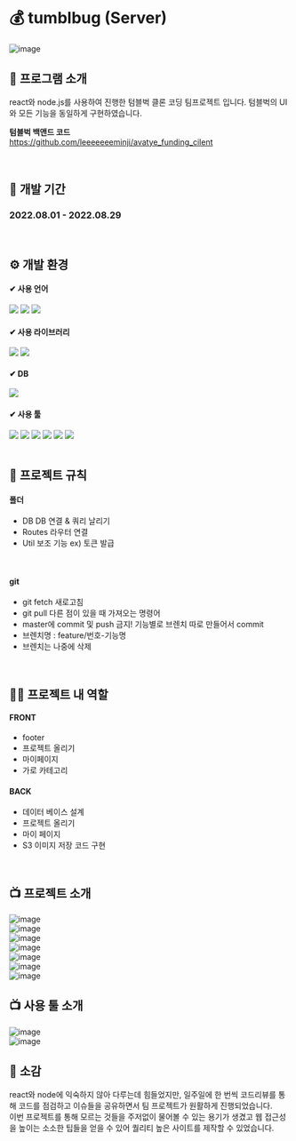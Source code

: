 # 💰 tumblbug  (Server)
![image](https://github.com/leeeeeeeminji/avatye_funding_client/assets/87288893/ab63a84e-b726-48a7-a156-ffea4fe1d6d3)
<br>

##  📘 프로그램 소개
<p>
  react와 node.js를 사용하여 진행한 텀블벅 클론 코딩 팀프로젝트 입니다.
  텀블벅의 UI와 모든 기능을 동일하게 구현하였습니다. <br>
  
  <b>텀블벅 백앤드 코드</b><br>
  https://github.com/leeeeeeeminji/avatye_funding_cilent
</p>
<br>

## 📆 개발 기간
### 2022.08.01 - 2022.08.29
<br>

## ⚙ 개발 환경
#### ✔ 사용 언어
<div>
  <img src="https://img.shields.io/badge/HTML5-E34F26?style=flat&logo=HTML5&logoColor=white" />
  <img src="https://img.shields.io/badge/CSS3-1572B6?style=flat&logo=CSS3&logoColor=white" />
  <img src="https://img.shields.io/badge/JavaScript-F7DF1E?style=flat&logo=JavaScript&logoColor=white" />
</div>

#### ✔ 사용 라이브러리
<div>
  <img src="https://img.shields.io/badge/React-61DAFB?style=flat&logo=React&logoColor=white" />
  <img src="https://img.shields.io/badge/Node.js-339933?style=flat&logo=Node.js&logoColor=white" />
</div>

#### ✔ DB
  <img src="https://img.shields.io/badge/MySQL-4479A1?style=flat&logo=MySQL&logoColor=white"/>

#### ✔ 사용 툴
<div>
  <img src="https://img.shields.io/badge/DataGrip-000000?style=flat&logo=DataGrip&logoColor=white"/>
  <img src="https://img.shields.io/badge/Visual_Studio_Code-007ACC?style=flat&logo=VisualStudioCode&logoColor=white"/>
  <img src="https://img.shields.io/badge/Postman-FF6C37?style=flat&logo=Postman&logoColor=white"/>
  <img src="https://img.shields.io/badge/Github-181717?style=flat&logo=Github&logoColor=white"/>
  <img src="https://img.shields.io/badge/Trello-0052CC?style=flat&logo=Trello&logoColor=white"/>
  <img src="https://img.shields.io/badge/Amazon_S3-569A31?style=flat&logo=AmazonS3&logoColor=white"/>
</div>
<br>


## 📌 프로젝트 규칙
#### 폴더
- DB
  DB 연결 & 쿼리 날리기
- Routes
  라우터 연결
- Util
  보조 기능 ex) 토큰 발급
<br>

#### git
- git fetch 새로고침
- git pull 다른 점이 있을 때 가져오는 명령어
- master에 commit 및 push 금지! 기능별로 브렌치 따로 만들어서 commit
- 브렌치명 : feature/번호-기능명
- 브렌치는 나중에 삭제
<br>

## 👩‍🏫 프로젝트 내 역할
#### FRONT
- footer
- 프로젝트 올리기
- 마이페이지
- 가로 카테고리

#### BACK
- 데이터 베이스 설계
- 프로젝트 올리기
- 마이 페이지
- S3 이미지 저장 코드 구현
<br>

## 📺 프로젝트 소개
![image](https://github.com/leeeeeeeminji/avatye_funding_client/assets/87288893/a8cb66f3-ea05-4098-a665-89c040155397)
<br>
![image](https://github.com/leeeeeeeminji/avatye_funding_client/assets/87288893/20a88ac4-af80-4ed9-bb90-21db7a9787fb)
<br>
![image](https://github.com/leeeeeeeminji/avatye_funding_client/assets/87288893/ec03be65-51fa-473b-9cec-074564e81a6a)
<br>
![image](https://github.com/leeeeeeeminji/avatye_funding_client/assets/87288893/4ca459a4-2811-434b-b225-5665a4898024)
<br>
![image](https://github.com/leeeeeeeminji/avatye_funding_client/assets/87288893/3b73be19-358b-4657-9427-7384cdb5f79f)
<br>
![image](https://github.com/leeeeeeeminji/avatye_funding_client/assets/87288893/b63aa6c8-6510-413c-9f21-146f27249906)
<br>
![image](https://github.com/leeeeeeeminji/avatye_funding_client/assets/87288893/38e78c42-0182-499d-90c1-a38d62c14cbf)
<br>

## 📺 사용 툴 소개
![image](https://github.com/leeeeeeeminji/avatye_funding_client/assets/87288893/d39b1b6b-89ea-4831-8e12-0df09502c219)
<br>
![image](https://github.com/leeeeeeeminji/avatye_funding_client/assets/87288893/27246b5a-3269-4f86-96c0-518e3ccac4ce)
<br>

## 💬 소감
react와 node에 익숙하지 않아 다루는데 힘들었지만, 일주일에 한 번씩 코드리뷰를 통해 코드를 점검하고 이슈들을 공유하면서 팀 프로젝트가 원활하게 진행되었습니다.<br>
이번 프로젝트를 통해 모르는 것들을 주저없이 물어볼 수 있는 용기가 생겼고 웹 접근성을 높이는 소소한 팁들을 얻을 수 있어 퀄리티 높은 사이트를 제작할 수 있었습니다. <br>


